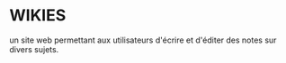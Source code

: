 WIKIES
======

un site web permettant aux utilisateurs d'écrire et d'éditer des notes sur divers sujets.
